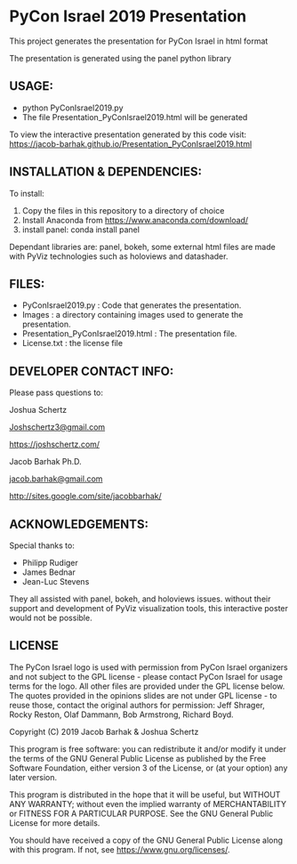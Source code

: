 PyCon Israel 2019 Presentation
==============================

This project generates the presentation for PyCon Israel in html format

The presentation is generated using the panel python library

USAGE:
------
* python PyConIsrael2019.py
* The file Presentation_PyConIsrael2019.html will be generated

To view the interactive presentation generated by this code visit:
https://jacob-barhak.github.io/Presentation_PyConIsrael2019.html


INSTALLATION & DEPENDENCIES:
----------------------------
To install:
1. Copy the files in this repository to a directory of choice 
2. Install Anaconda from https://www.anaconda.com/download/
3. install panel: conda install panel

Dependant libraries are: panel, bokeh, some external html files are made with PyViz technologies such as holoviews and datashader.



FILES:
------
* PyConIsrael2019.py : Code that generates the presentation.
* Images : a directory containing images used to generate the presentation.
* Presentation_PyConIsrael2019.html : The presentation file.
* License.txt : the license file


DEVELOPER CONTACT INFO:
-----------------------

Please pass questions to:

Joshua Schertz

Joshschertz3@gmail.com 

https://joshschertz.com/


Jacob Barhak Ph.D.

jacob.barhak@gmail.com

http://sites.google.com/site/jacobbarhak/





ACKNOWLEDGEMENTS:
-----------------
Special thanks to:
* Philipp Rudiger
* James Bednar
* Jean-Luc Stevens 

They all assisted with panel, bokeh, and holoviews issues.
without their support and development of PyViz visualization tools, this interactive poster would not be possible.


LICENSE
-------
The PyCon Israel logo is used with permission from PyCon Israel organizers and not subject to the GPL license - please contact PyCon Israel for usage terms for the logo. All other files are provided under the GPL license below.
The quotes provided in the opinions slides are not under GPL license - to reuse those, contact the original authors for permission: Jeff Shrager, Rocky Reston, Olaf Dammann, Bob Armstrong, Richard Boyd. 

Copyright (C) 2019 Jacob Barhak & Joshua Schertz


This program is free software: you can redistribute it and/or modify
it under the terms of the GNU General Public License as published by
the Free Software Foundation, either version 3 of the License, or
(at your option) any later version.

This program is distributed in the hope that it will be useful,
but WITHOUT ANY WARRANTY; without even the implied warranty of
MERCHANTABILITY or FITNESS FOR A PARTICULAR PURPOSE.  See the
GNU General Public License for more details.

You should have received a copy of the GNU General Public License
along with this program.  If not, see <https://www.gnu.org/licenses/>.